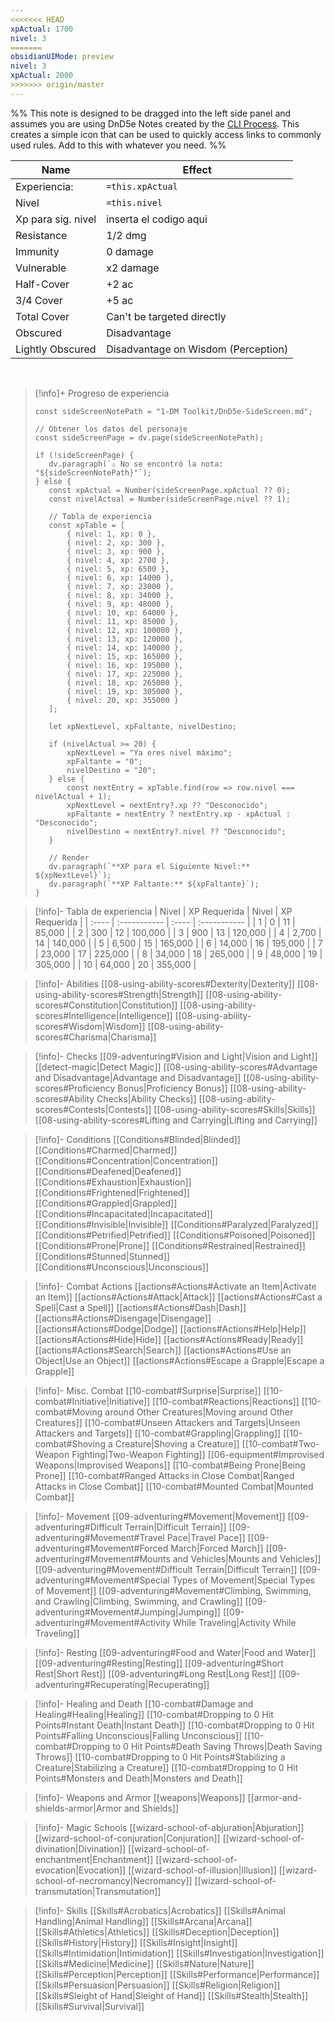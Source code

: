 ```yaml
---
<<<<<<< HEAD
xpActual: 1700
nivel: 3
=======
obsidianUIMode: preview
nivel: 3
xpActual: 2000
>>>>>>> origin/master
---
```



%% This note is designed to be dragged into the left side panel and assumes you are using DnD5e Notes created by the [CLI Process](https://obsidianttrpgtutorials.com/Obsidian+TTRPG+Tutorials/Plugin+Tutorials/TTRPG-Convert-CLI/TTRPG-Convert-CLI+5e). This creates a simple icon that can be used to quickly access links to commonly used rules. Add to this with whatever you need. %%

| Name             | Effect                              |  
| ---------------- | ----------------------------------- | 
| Experiencia:     | `=this.xpActual`                    | 
| Nivel            | `=this.nivel`                       |
| Xp para sig. nivel| inserta el codigo aqui                       |
| Resistance       | 1/2 dmg                             | 
| Immunity         | 0 damage                            | 
| Vulnerable       | x2 damage                           |
| Half-Cover       | +2 ac                               |
| 3/4 Cover        | +5 ac                               | 
| Total Cover      | Can't be targeted directly          |
| Obscured         | Disadvantage                        |
| Lightly Obscured | Disadvantage on Wisdom (Perception) |

<br>

>[!info]+ Progreso de experiencia
>```dataviewjs
>const sideScreenNotePath = "1-DM Toolkit/DnD5e-SideScreen.md";
>
>// Obtener los datos del personaje
>const sideScreenPage = dv.page(sideScreenNotePath);
>
>if (!sideScreenPage) {
>    dv.paragraph(`⚠️ No se encontró la nota: "${sideScreenNotePath}"`);
>} else {
>    const xpActual = Number(sideScreenPage.xpActual ?? 0);
>    const nivelActual = Number(sideScreenPage.nivel ?? 1);
>
>    // Tabla de experiencia
>    const xpTable = [
>        { nivel: 1, xp: 0 },
>        { nivel: 2, xp: 300 },
>        { nivel: 3, xp: 900 },
>        { nivel: 4, xp: 2700 },
>        { nivel: 5, xp: 6500 },
>        { nivel: 6, xp: 14000 },
>        { nivel: 7, xp: 23000 },
>        { nivel: 8, xp: 34000 },
>        { nivel: 9, xp: 48000 },
>        { nivel: 10, xp: 64000 },
>        { nivel: 11, xp: 85000 },
>        { nivel: 12, xp: 100000 },
>        { nivel: 13, xp: 120000 },
>        { nivel: 14, xp: 140000 },
>        { nivel: 15, xp: 165000 },
>        { nivel: 16, xp: 195000 },
>        { nivel: 17, xp: 225000 },
>        { nivel: 18, xp: 265000 },
>        { nivel: 19, xp: 305000 },
>        { nivel: 20, xp: 355000 }
>    ];
>
>    let xpNextLevel, xpFaltante, nivelDestino;
>
>    if (nivelActual >= 20) {
>        xpNextLevel = "Ya eres nivel máximo";
>        xpFaltante = "0";
>        nivelDestino = "20";
>    } else {
>        const nextEntry = xpTable.find(row => row.nivel === nivelActual + 1);
>        xpNextLevel = nextEntry?.xp ?? "Desconocido";
>        xpFaltante = nextEntry ? nextEntry.xp - xpActual : "Desconocido";
>        nivelDestino = nextEntry?.nivel ?? "Desconocido";
>    }
>
>    // Render
>    dv.paragraph(`**XP para el Siguiente Nivel:** ${xpNextLevel}`);
>    dv.paragraph(`**XP Faltante:** ${xpFaltante}`);
>}
>```


> [!info]- Tabla de experiencia
| Nivel | XP Requerida | Nivel | XP Requerida |
| :---- | :----------- | :---- | :----------- |
| 1     | 0            | 11    | 85,000       |
| 2     | 300          | 12    | 100,000      |
| 3     | 900          | 13    | 120,000      |
| 4     | 2,700        | 14    | 140,000      |
| 5     | 6,500        | 15    | 165,000      |
| 6     | 14,000       | 16    | 195,000      |
| 7     | 23,000       | 17    | 225,000      |
| 8     | 34,000       | 18    | 265,000      |
| 9     | 48,000       | 19    | 305,000      |
| 10    | 64,000       | 20    | 355,000      |

> [!info]- Abilities
> [[08-using-ability-scores#Dexterity|Dexterity]]
> [[08-using-ability-scores#Strength|Strength]]
> [[08-using-ability-scores#Constitution|Constitution]]
> [[08-using-ability-scores#Intelligence|Intelligence]]
> [[08-using-ability-scores#Wisdom|Wisdom]]
> [[08-using-ability-scores#Charisma|Charisma]]

> [!info]- Checks
> [[09-adventuring#Vision and Light|Vision and Light]]
> [[detect-magic|Detect Magic]]
> [[08-using-ability-scores#Advantage and Disadvantage|Advantage and Disadvantage]]
> [[08-using-ability-scores#Proficiency Bonus|Proficiency Bonus]]
> [[08-using-ability-scores#Ability Checks|Ability Checks]]
> [[08-using-ability-scores#Contests|Contests]]
> [[08-using-ability-scores#Skills|Skills]]
> [[08-using-ability-scores#Lifting and Carrying|Lifting and Carrying]]

> [!info]- Conditions
> [[Conditions#Blinded|Blinded]]
> [[Conditions#Charmed|Charmed]]
> [[Conditions#Concentration|Concentration]]
> [[Conditions#Deafened|Deafened]]
> [[Conditions#Exhaustion|Exhaustion]]
> [[Conditions#Frightened|Frightened]]
> [[Conditions#Grappled|Grappled]]
> [[Conditions#Incapacitated|Incapacitated]]
> [[Conditions#Invisible|Invisible]]
> [[Conditions#Paralyzed|Paralyzed]]
> [[Conditions#Petrified|Petrified]]
> [[Conditions#Poisoned|Poisoned]]
> [[Conditions#Prone|Prone]]
> [[Conditions#Restrained|Restrained]]
> [[Conditions#Stunned|Stunned]]
> [[Conditions#Unconscious|Unconscious]]

> [!info]- Combat Actions
> [[actions#Actions#Activate an Item|Activate an Item]]
> [[actions#Actions#Attack|Attack]]
> [[actions#Actions#Cast a Spell|Cast a Spell]]
> [[actions#Actions#Dash|Dash]]
> [[actions#Actions#Disengage|Disengage]]
> [[actions#Actions#Dodge|Dodge]]
> [[actions#Actions#Help|Help]]
> [[actions#Actions#Hide|Hide]]
> [[actions#Actions#Ready|Ready]]
> [[actions#Actions#Search|Search]]
> [[actions#Actions#Use an Object|Use an Object]]
> [[actions#Actions#Escape a Grapple|Escape a Grapple]]

> [!info]- Misc. Combat
> [[10-combat#Surprise|Surprise]]
> [[10-combat#Initiative|Initiative]]
> [[10-combat#Reactions|Reactions]]
> [[10-combat#Moving around Other Creatures|Moving around Other Creatures]]
> [[10-combat#Unseen Attackers and Targets|Unseen Attackers and Targets]]
> [[10-combat#Grappling|Grappling]]
> [[10-combat#Shoving a Creature|Shoving a Creature]]
> [[10-combat#Two-Weapon Fighting|Two-Weapon Fighting]]
> [[06-equipment#Improvised Weapons|Improvised Weapons]]
> [[10-combat#Being Prone|Being Prone]]
> [[10-combat#Ranged Attacks in Close Combat|Ranged Attacks in Close Combat]]
> [[10-combat#Mounted Combat|Mounted Combat]]

> [!info]- Movement
> [[09-adventuring#Movement|Movement]]
> [[09-adventuring#Difficult Terrain|Difficult Terrain]]
> [[09-adventuring#Movement#Travel Pace|Travel Pace]]
> [[09-adventuring#Movement#Forced March|Forced March]]
> [[09-adventuring#Movement#Mounts and Vehicles|Mounts and Vehicles]]
> [[09-adventuring#Movement#Difficult Terrain|Difficult Terrain]]
> [[09-adventuring#Movement#Special Types of Movement|Special Types of Movement]]
> [[09-adventuring#Movement#Climbing, Swimming, and Crawling|Climbing, Swimming, and Crawling]]
> [[09-adventuring#Movement#Jumping|Jumping]]
> [[09-adventuring#Movement#Activity While Traveling|Activity While Traveling]]

> [!info]- Resting
> [[09-adventuring#Food and Water|Food and Water]]
> [[09-adventuring#Resting|Resting]]
> [[09-adventuring#Short Rest|Short Rest]]
> [[09-adventuring#Long Rest|Long Rest]]
> [[09-adventuring#Recuperating|Recuperating]]

> [!info]- Healing and Death
> [[10-combat#Damage and Healing#Healing|Healing]]
> [[10-combat#Dropping to 0 Hit Points#Instant Death|Instant Death]]
> [[10-combat#Dropping to 0 Hit Points#Falling Unconscious|Falling Unconscious]]
> [[10-combat#Dropping to 0 Hit Points#Death Saving Throws|Death Saving Throws]]
> [[10-combat#Dropping to 0 Hit Points#Stabilizing a Creature|Stabilizing a Creature]]
> [[10-combat#Dropping to 0 Hit Points#Monsters and Death|Monsters and Death]]

> [!info]- Weapons and Armor
> [[weapons|Weapons]]
> [[armor-and-shields-armor|Armor and Shields]]

> [!info]- Magic Schools
> [[wizard-school-of-abjuration|Abjuration]]
> [[wizard-school-of-conjuration|Conjuration]]
> [[wizard-school-of-divination|Divination]]
> [[wizard-school-of-enchantment|Enchantment]]
> [[wizard-school-of-evocation|Evocation]]
> [[wizard-school-of-illusion|Illusion]]
> [[wizard-school-of-necromancy|Necromancy]]
> [[wizard-school-of-transmutation|Transmutation]]

> [!info]- Skills
> [[Skills#Acrobatics|Acrobatics]]
> [[Skills#Animal Handling|Animal Handling]]
> [[Skills#Arcana|Arcana]]
> [[Skills#Athletics|Athletics]]
> [[Skills#Deception|Deception]]
> [[Skills#History|History]]
> [[Skills#Insight|Insight]]
> [[Skills#Intimidation|Intimidation]]
> [[Skills#Investigation|Investigation]]
> [[Skills#Medicine|Medicine]]
> [[Skills#Nature|Nature]]
> [[Skills#Perception|Perception]]
> [[Skills#Performance|Performance]]
> [[Skills#Persuasion|Persuasion]]
> [[Skills#Religion|Religion]]
> [[Skills#Sleight of Hand|Sleight of Hand]]
> [[Skills#Stealth|Stealth]]
> [[Skills#Survival|Survival]]
